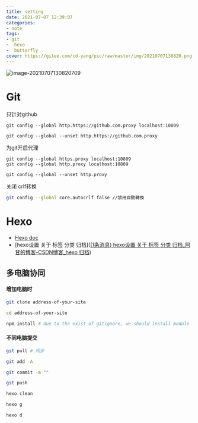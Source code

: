 ```yaml
---
title: setting
date: 2021-07-07 12:39:07
categories:
- note
tags: 
- git 
-  hexo 
-  butterfly
cover: https://gitee.com/cd-yang/pic/raw/master/img/20210707130820.png
---
```




![image-20210707130820709](https://gitee.com/cd-yang/pic/raw/master/img/20210707130820.png)

# Git

只针对github

```
git config --global http.https://github.com.proxy localhost:10809

git config --global --unset http.https://github.com.proxy
```

为git开启代理

```
git config --global https.proxy localhost:10809
git config --global http.proxy localhost:10809

git config --global --unset http.proxy
```

关闭 crlf转换

```bash
git config --global core.autocrlf false //禁用自動轉換
```



# Hexo

- [Hexo doc](https://butterfly.js.org/posts/4aa8abbe/)
- [hexo设置 关于 标签 分类 归档]([(1条消息) hexo设置 关于 标签 分类 归档_阿甘的博客-CSDN博客_hexo 归档](https://blog.csdn.net/ganzhilin520/article/details/79047249))

## 多电脑协同

#### 增加电脑时

```bash
git clone address-of-your-site

cd address-of-your-site

npm install # due to the exist of gitignore, we should install module
```

#### 不同电脑提交

```bash
git pull # 同步

git add -A

git commit -m ""

git push 

hexo clean

hexo g

hexo d
```





